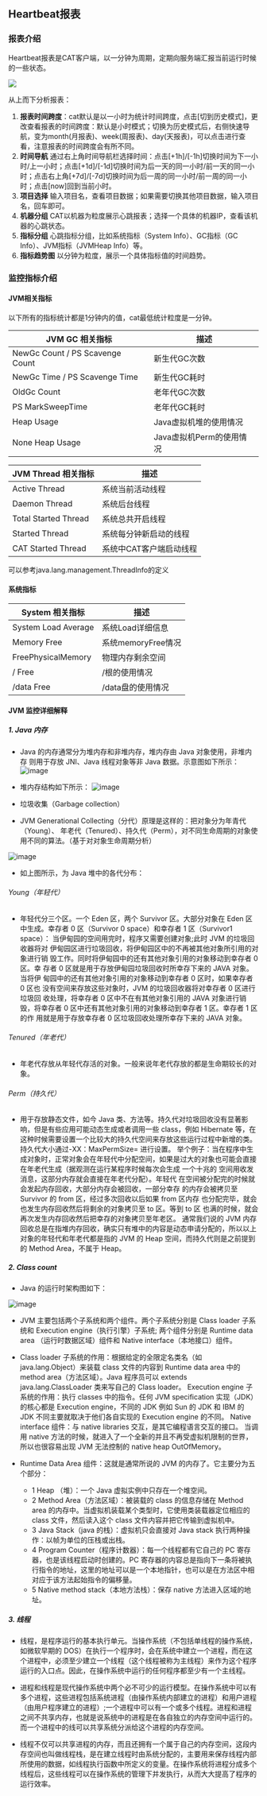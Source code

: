 ## Heartbeat报表


### 报表介绍

Heartbeat报表是CAT客户端，以一分钟为周期，定期向服务端汇报当前运行时候的一些状态。

![](../../resources/ch1-report/heartbeat_view.png)

从上而下分析报表：

1. **报表时间跨度**：cat默认是以一小时为统计时间跨度，点击[切到历史模式]，更改查看报表的时间跨度：默认是小时模式；切换为历史模式后，右侧快速导航，变为month(月报表)、week(周报表)、day(天报表)，可以点击进行查看，注意报表的时间跨度会有所不同。
2. **时间导航** 通过右上角时间导航栏选择时间：点击[+1h]/[-1h]切换时间为下一小时/上一小时；点击[+1d]/[-1d]切换时间为后一天的同一小时/前一天的同一小时；点击右上角[+7d]/[-7d]切换时间为后一周的同一小时/前一周的同一小时；点击[now]回到当前小时。
3. **项目选择** 输入项目名，查看项目数据；如果需要切换其他项目数据，输入项目名，回车即可。
4. **机器分组** CAT以机器为粒度展示心跳报表；选择一个具体的机器IP，查看该机器的心跳状态。
5. **指标分组** 心跳指标分组，比如系统指标（System Info）、GC指标（GC Info）、JVM指标（JVMHeap Info）等。
6. **指标趋势图** 以分钟为粒度，展示一个具体指标值的时间趋势。


### 监控指标介绍
#### JVM相关指标

以下所有的指标统计都是1分钟内的值，cat最低统计粒度是一分钟。

JVM GC 相关指标 | 描述
  ---|---
NewGc Count / PS Scavenge Count | 新生代GC次数
NewGc Time / PS Scavenge Time | 新生代GC耗时
OldGc Count | 老年代GC次数
PS MarkSweepTime | 老年代GC耗时
Heap Usage  | Java虚拟机堆的使用情况
None Heap Usage | Java虚拟机Perm的使用情况


JVM Thread 相关指标 | 描述
  ---|---
Active Thread | 系统当前活动线程
Daemon Thread | 系统后台线程
Total Started Thread  | 系统总共开启线程
Started Thread  | 系统每分钟新启动的线程
CAT Started Thread  | 系统中CAT客户端启动线程

可以参考java.lang.management.ThreadInfo的定义 


#### 系统指标
System 相关指标 | 描述
  ---|---
System Load Average | 系统Load详细信息
Memory Free | 系统memoryFree情况
FreePhysicalMemory | 物理内存剩余空间
/ Free | /根的使用情况
/data Free | /data盘的使用情况



#### JVM 监控详细解释

##### 1. Java 内存

- Java 的内存通常分为堆内存和非堆内存，堆内存由 Java 对象使用，非堆内存 则用于存放 JNI、Java 线程对象等非 Java 数据。示意图如下所示： 
![image](../../resources/ch1-report/jvm-01.png)


- 堆内存结构如下所示：
![image](../../resources/ch1-report/jvm-02.png)


- 垃圾收集（Garbage collection）

- JVM Generational Collecting（分代）原理是这样的：把对象分为年青代（Young）、 年老代（Tenured）、持久代（Perm），对不同生命周期的对象使用不同的算法。（基于对对象生命周期分析） 

![image](../../resources/ch1-report/jvm-03.png)


- 如上图所示，为 Java 堆中的各代分布：

###### Young（年轻代）

- 年轻代分三个区。一个 Eden 区，两个 Survivor 区。大部分对象在 Eden 区 中生成。幸存者 0 区（Survivor 0 space）和幸存者 1 区（Survivor1 space）： 当伊甸园的空间用完时，程序又需要创建对象;此时 JVM 的垃圾回收器将对 伊甸园区进行垃圾回收，将伊甸园区中的不再被其他对象所引用的对象进行销 毁工作。同时将伊甸园中的还有其他对象引用的对象移动到幸存者 0 区。幸 存者 0 区就是用于存放伊甸园垃圾回收时所幸存下来的 JAVA 对象。当将伊 甸园中的还有其他对象引用的对象移动到幸存者 0 区时，如果幸存者 0 区也 没有空间来存放这些对象时，JVM 的垃圾回收器将对幸存者 0 区进行垃圾回 收处理，将幸存者 0 区中不在有其他对象引用的 JAVA 对象进行销毁，将幸存者 0 区中还有其他对象引用的对象移动到幸存者 1 区。幸存者 1 区的作 用就是用于存放幸存者 0 区垃圾回收处理所幸存下来的 JAVA 对象。

###### Tenured（年老代）

- 年老代存放从年轻代存活的对象。一般来说年老代存放的都是生命期较长的对象。

###### Perm（持久代）

- 用于存放静态文件，如今 Java 类、方法等。持久代对垃圾回收没有显著影响，但是有些应用可能动态生成或者调用一些 class，例如 Hibernate 等，在这种时候需要设置一个比较大的持久代空间来存放这些运行过程中新增的类。持久代大小通过-XX：MaxPermSize= 进行设置。
举个例子：当在程序中生成对象时，正常对象会在年轻代中分配空间，如果是过大的对象也可能会直接在年老代生成（据观测在运行某程序时候每次会生成 一个十兆的 空间用收发消息，这部分内存就会直接在年老代分配）。年轻代 在空间被分配完的时候就会发起内存回收，大部分内存会被回收，一部分幸存 的内存会被拷贝至 Survivor 的 from 区，经过多次回收以后如果 from 区内存 也分配完毕，就会也发生内存回收然后将剩余的对象拷贝至 to 区。等到 to 区 也满的时候，就会再次发生内存回收然后把幸存的对象拷贝至年老区。 通常我们说的 JVM 内存回收总是在指堆内存回收，确实只有堆中的内容是动态申请分配的，所以以上对象的年轻代和年老代都是指的 JVM 的 Heap 空间，而持久代则是之前提到的 Method Area，不属于 Heap。

##### 2. Class count

- Java 的运行时架构图如下： 

![image](../../resources/ch1-report/jvm-04.png)


- JVM 主要包括两个子系统和两个组件。两个子系统分别是 Class loader 子系统和 Execution engine（执行引擎）子系统; 两个组件分别是 Runtime data area （运行时数据区域）组件和 Native interface（本地接口）组件。

- Class loader 子系统的作用：根据给定的全限定名类名（如 java.lang.Object）来装载 class 文件的内容到 Runtime data area 中的 method area（方法区域）。Java 程序员可以 extends java.lang.ClassLoader 类来写自己的 Class loader。 Execution engine 子系统的作用：执行 classes 中的指令。任何 JVM specification 实现（JDK）的核心都是 Execution engine，不同的 JDK 例如 Sun 的 JDK 和 IBM 的 JDK 不同主要就取决于他们各自实现的 Execution engine 的不同。 Native interface 组件：与 native libraries 交互，是其它编程语言交互的接口。 当调用 native 方法的时候，就进入了一个全新的并且不再受虚拟机限制的世界，所以也很容易出现 JVM 无法控制的 native heap OutOfMemory。

- Runtime Data Area 组件：这就是通常所说的 JVM 的内存了。它主要分为五个部分：

    - 1 Heap （堆）：一个 Java 虚拟实例中只存在一个堆空间。
    - 2 Method Area（方法区域）：被装载的 class 的信息存储在 Method area 的内存中。当虚拟机装载某个类型时，它使用类装载器定位相应的 class 文件，然后读入这个 class 文件内容并把它传输到虚拟机中。
    - 3 Java Stack（java 的栈）：虚拟机只会直接对 Java stack 执行两种操作：以帧为单位的压栈或出栈。
    - 4 Program Counter（程序计数器）：每一个线程都有它自己的 PC 寄存器，也是该线程启动时创建的。PC 寄存器的内容总是指向下一条将被执行指令的地址，这里的地址可以是一个本地指针，也可以是在方法区中相对应于该方法起始指令的偏移量。
    - 5 Native method stack（本地方法栈）：保存 native 方法进入区域的地址。

##### 3. 线程

- 线程，是程序运行的基本执行单元。当操作系统（不包括单线程的操作系统，如微软早期的 DOS）在执行一个程序时，会在系统中建立一个进程，而在这个进程中，必须至少建立一个线程（这个线程被称为主线程）来作为这个程序运行的入口点。因此，在操作系统中运行的任何程序都至少有一个主线程。

- 进程和线程是现代操作系统中两个必不可少的运行模型。在操作系统中可以有多个进程，这些进程包括系统进程（由操作系统内部建立的进程）和用户进程（由用户程序建立的进程）;一个进程中可以有一个或多个线程。进程和进程之间不共享内存，也就是说系统中的进程是在各自独立的内存空间中运行的。而一个进程中的线可以共享系统分派给这个进程的内存空间。

- 线程不仅可以共享进程的内存，而且还拥有一个属于自己的内存空间，这段内存空间也叫做线程栈，是在建立线程时由系统分配的，主要用来保存线程内部所使用的数据，如线程执行函数中所定义的变量。在操作系统将进程分成多个线程后，这些线程可以在操作系统的管理下并发执行，从而大大提高了程序的运行效率。
